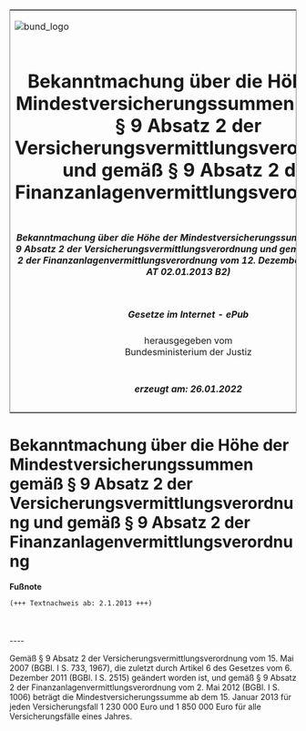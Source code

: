 <span id="DECKBLATT.html"></span>

<table border="0" frame="border" width="100%">

<tr valign="top">

<td align="left">

![bund\_logo](BfJ_2021_Web_de_de.gif)

</td>

<td align="right">

 

</td>

</tr>

<tr align="center" valign="middle">

<td colspan="2">

# Bekanntmachung über die Höhe der Mindestversicherungssummen gemäß § 9 Absatz 2 der Versicherungsvermittlungsverordnung und gemäß § 9 Absatz 2 der Finanzanlagenvermittlungsverordnung

</td>

</tr>

<tr align="center" valign="middle">

<td colspan="2">

##### Bekanntmachung über die Höhe der Mindestversicherungssummen gemäß § 9 Absatz 2 der Versicherungsvermittlungsverordnung und gemäß § 9 Absatz 2 der Finanzanlagenvermittlungsverordnung vom 12. Dezember 2012 (BAnz AT 02.01.2013 B2)

</td>

</tr>

<tr align="center" valign="middle">

<td colspan="2">

  
  

##### Gesetze im Internet - ePub  
  
herausgegeben vom  
Bundesministerium der Justiz

</td>

</tr>

<tr align="center" valign="bottom">

<td colspan="2">

  
  

##### erzeugt am: 26.01.2022

</td>

</tr>

</table>

<span id="BJNR600200013.html"></span>

# Bekanntmachung über die Höhe der Mindestversicherungssummen gemäß § 9 Absatz 2 der Versicherungsvermittlungsverordnung und gemäß § 9 Absatz 2 der Finanzanlagenvermittlungsverordnung

<div>

  
**Fußnote**

<div class="jnhtml">

<div>

<div class="jurAbsatz">

  

``` 
(+++ Textnachweis ab: 2.1.2013 +++)

 
```

</div>

</div>

</div>

</div>

<span id="BJNR600200013BJNE000100000.html"></span>

###   
\----

<div>

<div class="jnhtml">

<div>

<div class="jurAbsatz">

Gemäß § 9 Absatz 2 der Versicherungsvermittlungsverordnung vom 15. Mai
2007 (BGBl. I S. 733, 1967), die zuletzt durch Artikel 6 des Gesetzes
vom 6. Dezember 2011 (BGBl. I S. 2515) geändert worden ist, und gemäß §
9 Absatz 2 der Finanzanlagenvermittlungsverordnung vom 2. Mai 2012
(BGBl. I S. 1006) beträgt die Mindestversicherungssumme ab dem 15.
Januar 2013 für jeden Versicherungsfall 1 230 000 Euro und 1 850 000
Euro für alle Versicherungsfälle eines Jahres.

</div>

</div>

</div>

</div>
